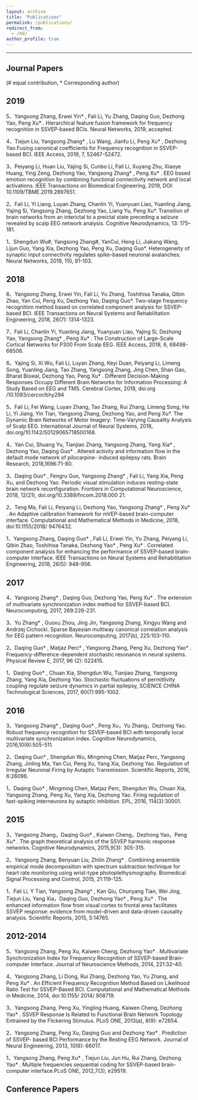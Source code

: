 ```yaml
---
layout: archive
title: "Publications"
permalink: /publications/
redirect_from: 
  - /md/
author_profile: true
---
```

------

## Journal Papers
(# equal contribution, * Corresponding author)

## 2019
5、Yangsong Zhang, Erwei Yin* , Fali Li, Yu Zhang, Daqing Guo, Dezhong Yao, Peng Xu* . Hierarchical feature fusion framework for frequency recognition in SSVEP-based BCIs. Neural Networks, 2019, accepted. 

4、Tiejun Liu, Yangsong Zhang* , Lu Wang, Jianfu Li, Peng Xu* , Dezhong Yao.Fusing canonical coefficients for Frequency recognition in SSVEP-based BCI. IEEE Access, 2019, 7, 52467-52472. 

3、Peiyang Li, Huan Liu, Yajing Si, Cunbo Li, Fali Li, Xuyang Zhu, Xiaoye Huang, Ying Zeng, Dezhong Yao, Yangsong Zhang* , Peng Xu* . EEG based emotion recognition by combining functional connectivity network and local activations. IEEE Transactions on Biomedical Engineering, 2019, DOI: 10.1109/TBME.2019.2897651. 

2、Fali Li, Yi Liang, Luyan Zhang, Chanlin Yi, Yuanyuan Liao, Yuanling Jiang, Yajing Si, Yangsong Zhang, Dezhong Yao, Liang Yu, Peng Xu*. Transition of brain networks from an interictal to a preictal state preceding a seizure revealed by scalp EEG network analysis. Cognitive Neurodynamics, 13: 175–181. 

1、Shengdun Wu#, Yangsong Zhang#, YanCui, Heng Li, Jiakang Wang, Lijun Guo, Yang Xia, Dezhong Yao, Peng Xu, Daqing Guo*. Heterogeneity of synaptic input connectivity regulates spike-based neuronal avalanches. Neural Networks, 2019, 110, 91-103.

## 2018
8、Yangsong Zhang, Erwei Yin, Fali Li, Yu Zhang, Toshihisa Tanaka, Qibin Zhao, Yan Cui, Peng Xu, Dezhong Yao, Daqing Guo*. Two-stage frequency recognition method based on correlated component analysis for SSVEP-based BCI. IEEE Transactions on Neural Systems and Rehabilitation Engineering, 2018, 26(7): 1314-1323. 

7、Fali Li, Chanlin Yi, Yuanling Jiang, Yuanyuan Liao, Yajing Si, Dezhong Yao, Yangsong Zhang* , Peng Xu* . The Construction of Large-Scale Cortical Networks for P300 From Scalp EEG. IEEE Access, 2018, 6, 68498-68506.

6、Yajing Si, Xi Wu, Fali Li, Luyan Zhang, Keyi Duan, Peiyang Li, Limeng Song, Yuanling Jiang, Tao Zhang, Yangsong Zhang, Jing Chen, Shan Gao, Bharat Biswal, Dezhong Yao, Peng Xu* . Different Decision-Making Responses Occupy Different Brain Networks for Information Processing: A Study Based on EEG and TMS. Cerebral Cortex, 2018, doi.org /10.1093/cercor/bhy294

5、Fali Li, Fei Wang, Luyan Zhang, Tao Zhang, Rui Zhang, Limeng Song, He Li, Yi Jiang, Yin Tian, Yangsong Zhang, Dezhong Yao, and Peng Xu*. The Dynamic Brain Networks of Motor Imagery: Time-Varying Causality Analysis of Scalp EEG. International Journal of Neural Systems, 2018, doi.org/10.1142/S0129065718500168.

4、Yan Cui, Shuang Yu, Tianjiao Zhang, Yangsong Zhang, Yang Xia* , Dezhong Yao, Daqing Guo* . Altered activity and information flow in the default mode network of pilocarpine- induced epilepsy rats. Brain Research, 2018,1696:71-80.

3、Daqing Guo* , Fengru Guo, Yangsong Zhang* , Fali Li, Yang Xia, Peng Xu, and Dezhong Yao. Periodic visual stimulation induces resting-state brain network reconfiguration. Frontiers in Computational Neuroscience, 2018, 12(21), doi.org/10.3389/fncom.2018.000 21.

2、Teng Ma, Fali Li, Peiyang Li, Dezhong Yao, Yangsong Zhang* , Peng Xu* . An Adaptive calibration framework for mVEP-based brain-computer interface. Computational and Mathematical Methods in Medicine, 2018, doi:10.1155/2018/ 9476432. 

1、Yangsong Zhang, Daqing Guo* , Fali Li, Erwei Yin, Yu Zhang, Peiyang Li, Qibin Zhao, Toshihisa Tanaka, Dezhong Yao* , Peng Xu* . Correlated component analysis for enhancing the performance of SSVEP-based brain-computer interface. IEEE Transactions on Neural Systems and Rehabilitation Engineering, 2018, 26(5): 948-956.

## 2017
4、Yangsong Zhang* , Daqing Guo, Dezhong Yao, Peng Xu* . The extension of multivariate synchronization index method for SSVEP-based BCI. Neurocomputing, 2017, 269:226-231.

3、Yu Zhang* , Guoxu Zhou, Jing Jin, Yangsong Zhang, Xingyu Wang and Andrzej Cichocki. Sparse Bayesian multiway canonical correlation analysis for EEG pattern recognition. Neurocomputing, 2017(b), 225:103-110.

2、Daqing Guo* , Matjaz Perc* , Yangsong Zhang, Peng Xu, Dezhong Yao* . Frequency-difference-dependent stochastic resonance in neural systems. Physical Review E, 2017, 96 (2): 022415.

1、Daqing Guo* , Chuan Xia, Shengdun Wu, Tianjiao Zhang, Yangsong Zhang, Yang Xia, Dezhong Yao. Stochastic fluctuations of permittivity coupling regulate seizure dynamics in partial epilepsy, SCIENCE CHINA Technological Sciences, 2017, 60(7):995-1002. 

## 2016
3、Yangsong Zhang* , Daqing Guo* , Peng Xu，Yu Zhang，Dezhong Yao. Robust frequency recognition for SSVEP-based BCI with temporally local multivariate synchronization index. Cognitive Neurodynamics, 2016,10(6):505-511. 

2、Daqing Guo* , Shengdun Wu, Mingming Chen, Matjaz  Perc, Yangsong Zhang, Jinling Ma, Yan Cui, Peng Xu, Yang Xia, Dezhong Yao. Regulation of Irregular Neuronal Firing by Autaptic Transmission. Scientific Reports, 2016, 6:26096.

1、Daqing Guo* , Mingming Chen, Matjaz Perc, Shengdun Wu, Chuan Xia, Yangsong Zhang, Peng Xu, Yang Xia, Dezhong Yao. Firing regulation of fast-spiking interneurons by autaptic inhibition. EPL, 2016, 114(3):30001. 

## 2015
3、Yangsong Zhang，Daqing Guo* , Kaiwen Cheng，Dezhong Yao，Peng Xu* . The graph theoretical analysis of the SSVEP harmonic response networks. Cognitive Neurodynamics, 2015,9(3): 305-315.

2、Yangsong Zhang, Benyuan Liu, Zhilin Zhang* . Combining ensemble empirical mode decomposition with spectrum subtraction technique for heart rate monitoring using wrist-type photoplethysmography. Biomedical Signal Processing and Control, 2015, 21:119-125.

1、Fali Li, Y Tian, Yangsong Zhang* , Kan Qiu, Chunyang Tian, Wei Jing, Tiejun Liu, Yang Xia，Daqing Guo, Dezhong Yao* , Peng Xu* . The enhanced information flow from visual cortex to frontal area facilitates SSVEP response: evidence from model-driven and data-driven causality analysis. Scientific Reports, 2015, 5:14765. 

## 2012-2014
5、Yangsong Zhang, Peng Xu, Kaiwen Cheng, Dezhong Yao* . Multivariate Synchronization Index for Frequency Recognition of SSVEP-based Brain-computer Interface. Journal of Neuroscience Methods, 2014, 221:32–40. 

4、Yangsong Zhang, Li Dong, Rui Zhang, Dezhong Yao, Yu Zhang, and Peng Xu* . An Efficient Frequency Recognition Method Based on Likelihood Ratio Test for SSVEP-Based BCI. Computational and Mathematical Methods in Medicine, 2014, doi:10.1155/ 2014/ 908719. 

3、Yangsong Zhang, Peng Xu, Yingling Huang, Kaiwen Cheng, Dezhong Yao* . SSVEP Response Is Related to Functional Brain Network Topology Entrained by the Flickering Stimulus. PLoS ONE, 2013(a), 8(9): e72654.

2、Yangsong Zhang, Peng Xu, Daqing Guo and Dezhong Yao* . Prediction of SSVEP- based BCI Performance by the Resting EEG Network. Journal of Neural Engineering, 2013, 10(6): 66017.

1、Yangsong Zhang, Peng Xu* , Tiejun Liu, Jun Hu, Rui Zhang, Dezhong Yao* . Multiple frequencies sequential coding for SSVEP-based brain-computer interface.PLoS ONE, 2012,7(3), e29519.


## Conference Papers


